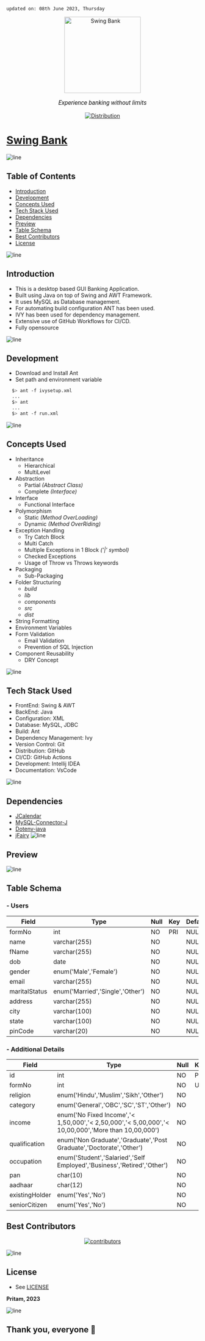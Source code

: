     updated on: 08th June 2023, Thursday

<div align="center">
    <a href="https://github.com/warmachine028/Swing-Bank">
        <img width="200" src="https://user-images.githubusercontent.com/75939390/235854846-0596d942-9ab1-4148-9f1c-7ed1f47201f5.png" alt="Swing Bank">
    </a>
    <p style="font-family: roboto, calibri; font-size:12pt; font-style:italic"> Experience banking without limits </p>
    <a href="https://github.com/warmachine028/Swing-Bank/actions">
        <img src="https://github.com/warmachine028/Swing-Bank/actions/workflows/ant.yml/badge.svg?branch=main" alt="Distribution"/>
    </a>
</div>

# [Swing Bank](https://github.com/warmachine028/Swing-Bank)

![line]

## Table of Contents

- [Introduction](#introduction)
- [Development](#development)
- [Concepts Used](#concepts-used)
- [Tech Stack Used](#tech-stack-used)
- [Dependencies](#dependencies)
- [Preview](#preview)
- [Table Schema](#table-schema)
- [Best Contributors](#best-contributors)
- [License](#license)

![line]

## Introduction

- This is a desktop based GUI Banking Application.
- Built using Java on top of Swing and AWT Framework.
- It uses MySQL as Database management.
- For automating build configuration ANT has been used.
- IVY has been used for dependency management.
- Extensive use of GitHub Workflows for CI/CD.
- Fully opensource

![line]

## Development

- Download and Install Ant
- Set path and environment variable

```sh
  $> ant -f ivysetup.xml
  ...  
  $> ant
  ...
  $> ant -f run.xml
```

![line]

## Concepts Used

- Inheritance
  - Hierarchical
  - MultiLevel
- Abstraction
  - Partial _(Abstract Class)_
  - Complete _(Interface)_
- Interface
  - Functional Interface
- Polymorphism
  - Static _(Method OverLoading)_
  - Dynamic _(Method OverRiding)_
- Exception Handling
  - Try Catch Block
  - Multi Catch
  - Multiple Exceptions in 1 Block _('|' symbol)_
  - Checked Exceptions
  - Usage of Throw vs Throws keywords
- Packaging
  - Sub-Packaging
- Folder Structuring
  - _build_
  - _lib_
  - _components_
  - _src_
  - _dist_
- String Formatting
- Environment Variables
- Form Validation
  - Email Validation
  - Prevention of SQL Injection
- Component Reusability
  - DRY Concept

![line]

## Tech Stack Used

- FrontEnd: Swing & AWT
- BackEnd: Java
- Configuration: XML
- Database: MySQL, JDBC
- Build: Ant
- Dependency Management: Ivy
- Version Control: Git
- Distribution: GitHub
- CI/CD: GitHub Actions
- Development: Intellij IDEA
- Documentation: VsCode

![line]

## Dependencies

- [JCalendar](https://mvnrepository.com/artifact/com.toedter/jcalendar/1.4)
- [MySQL-Connector-J](https://mvnrepository.com/artifact/com.mysql/mysql-connector-j/8.0.33)
- [Dotenv-java](https://mvnrepository.com/artifact/io.github.cdimascio/dotenv-java/3.0.0)
- [jFairy](https://mvnrepository.com/artifact/com.devskiller/jfairy)
![line]

## Preview

![line]

## Table Schema

### - Users

| Field         | Type                             | Null | Key | Default | Extra          |
|---------------|----------------------------------|------|-----|---------|----------------|
| formNo        | int                              | NO   | PRI | NULL    | auto_increment |
| name          | varchar(255)                     | NO   |     | NULL    |                |
| fName         | varchar(255)                     | NO   |     | NULL    |                |
| dob           | date                             | NO   |     | NULL    |                |
| gender        | enum('Male','Female')            | NO   |     | NULL    |                |
| email         | varchar(255)                     | NO   |     | NULL    |                |
| maritalStatus | enum('Married','Single','Other') | NO   |     | NULL    |                |
| address       | varchar(255)                     | NO   |     | NULL    |                |
| city          | varchar(100)                     | NO   |     | NULL    |                |
| state         | varchar(100)                     | NO   |     | NULL    |                |
| pinCode       | varchar(20)                      | NO   |     | NULL    |                |

### - Additional Details

| Field          | Type                                                                                               | Null | Key | Default | Extra          |
|----------------|----------------------------------------------------------------------------------------------------|------|-----|---------|----------------|
| id             | int                                                                                                | NO   | PRI | NULL    | auto_increment |
| formNo         | int                                                                                                | NO   | UNI | NULL    |                |
| religion       | enum('Hindu','Muslim','Sikh','Other')                                                              | NO   |     | NULL    |                |
| category       | enum('General','OBC','SC','ST','Other')                                                            | NO   |     | NULL    |                |
| income         | enum('No Fixed Income','< 1,50,000','< 2,50,000','< 5,00,000','< 10,00,000','More than 10,00,000') | NO   |     | NULL    |                |
| qualification  | enum('Non Graduate','Graduate','Post Graduate','Doctorate','Other')                                | NO   |     | NULL    |                |
| occupation     | enum('Student','Salaried','Self Employed','Business','Retired','Other')                            | NO   |     | NULL    |                |
| pan            | char(10)                                                                                           | NO   |     | NULL    |                |
| aadhaar        | char(12)                                                                                           | NO   |     | NULL    |                |
| existingHolder | enum('Yes','No')                                                                                   | NO   |     | NULL    |                |
| seniorCitizen  | enum('Yes','No')                                                                                   | NO   |     | NULL    |                |

## Best Contributors

<div align="center">
    <a  href="https://github.com/warmachine028/memories/graphs/swing-bank">
        <img src="https://contrib.rocks/image?repo=warmachine028/swing-bank"  alt="contributors"/>
    </a>
</div>

![line]

## License

- See [LICENSE]

**Pritam, 2023**

![line]

## Thank you, everyone 💚

[line]: https://user-images.githubusercontent.com/75939390/137615281-3a875960-92cc-407f-97fe-fd2319bdb252.png

[License]: https://github.com/warmachine028/swing-bank/blob/main/LICENSE

<!-- 08/06/23 -->
